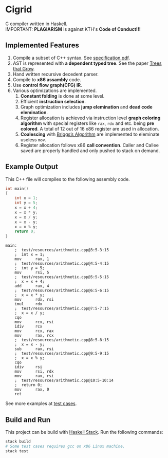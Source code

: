 # Cigrid

C compiler written in Haskell.  
IMPORTANT: **PLAGIARISM** is against KTH's **Code of Conduct!!!**

## Implemented Features

1. Compile a subset of C++ syntax. See [specification.pdf](./specification.pdf).
2. AST is represented with **a dependent typed tree**. See the paper [Trees that Grow](https://www.cs.tufts.edu/comp/150FP/archive/simon-peyton-jones/trees-that-grow.pdf).
3. Hand written recursive decedent parser.
4. Compile to **x86 assambly** code.
5. Use **control flow graph(CFG) IR**.
6. Various optimizations are implemented.
   1. **Constant folding** is done at some level.
   2. Efficient **instruction selection**.
   3. Graph optimization includes **jump elemination** and **dead code elemination**.
   4. Register allocation is achieved via instruction level **graph coloring algorithm** with special registers like `rax`, `rdx` and etc. being **pre colored**. A total of 12 out of 16 x86 register are used in allocation.
   5. **Coalescing** with [Briggs’s Algorithm](https://www.cs.cmu.edu/afs/cs/academic/class/15745-s16/www/lectures/L23-Register-Coalescing.pdf) are implemented to eleminate useless `mov`.
   6. Register allocation follows x86 **call convention**. Caller and Callee saved are properly handled and only pushed to stack on demand.

## Example Output

This C++ file will compiles to the following assembly code.
```cpp
int main()
{
    int x = 1;
    int y = 5;
    x = x + 4;
    x = x * y;
    x = x / y;
    x = x - y;
    x = x % y;
    return 0;
}
```

```assembly
main:
    ;  test/resources/arithmetic.cpp@3:5-3:15
    ;  int x = 1;
    mov      rax, 1
    ;  test/resources/arithmetic.cpp@4:5-4:15
    ;  int y = 5;
    mov      rsi, 5
    ;  test/resources/arithmetic.cpp@5:5-5:15
    ;  x = x + 4;
    add      rax, 4
    ;  test/resources/arithmetic.cpp@6:5-6:15
    ;  x = x * y;
    mov      rdx, rsi
    imul     rdx
    ;  test/resources/arithmetic.cpp@7:5-7:15
    ;  x = x / y;
    cqo
    mov      rcx, rsi
    idiv     rcx
    mov      rcx, rax
    mov      rax, rcx
    ;  test/resources/arithmetic.cpp@8:5-8:15
    ;  x = x - y;
    sub      rax, rsi
    ;  test/resources/arithmetic.cpp@9:5-9:15
    ;  x = x % y;
    cqo
    idiv     rsi
    mov      rsi, rdx
    mov      rax, rsi
    ;  test/resources/arithmetic.cpp@10:5-10:14
    ;  return 0;
    mov      rax, 0
    ret     
```
See more examples at [test cases](./test/resources/).

## Build and Run

This project can be build with [Haskell Stack](https://haskellstack.org). Run the following commands:
```sh
stack build
# Some test cases requires gcc on x86 Linux machine.
stack test 
```